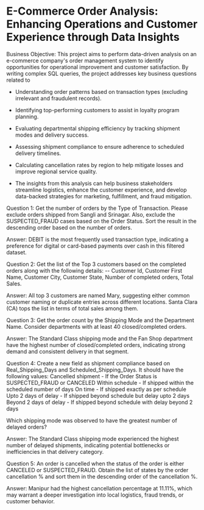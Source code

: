 # E-Commerce Order Analysis: Enhancing Operations and Customer Experience through Data Insights

Business Objective: This project aims to perform data-driven analysis on an e-commerce company's order management system to identify opportunities for operational improvement and customer satisfaction. By writing complex SQL queries, the project addresses key business questions related to

- Understanding order patterns based on transaction types (excluding irrelevant and fraudulent records).

- Identifying top-performing customers to assist in loyalty program planning.

- Evaluating departmental shipping efficiency by tracking shipment modes and delivery success.

- Assessing shipment compliance to ensure adherence to scheduled delivery timelines.

- Calculating cancellation rates by region to help mitigate losses and improve regional service quality.

- The insights from this analysis can help business stakeholders streamline logistics, enhance the customer experience, and develop data-backed strategies for marketing, fulfillment, and fraud mitigation.

Question 1: Get the number of orders by the Type of Transaction. Please exclude orders shipped from Sangli and Srinagar. Also, exclude the SUSPECTED_FRAUD cases based on the Order Status. Sort the result in the descending order based on the number of orders.

Answer: DEBIT is the most frequently used transaction type, indicating a preference for digital or card-based payments over cash in this filtered dataset.

Question 2: Get the list of the Top 3 customers based on the completed orders along with the following details: -- Customer Id, Customer First Name, Customer City, Customer State, Number of completed orders, Total Sales.

Answer: All top 3 customers are named Mary, suggesting either common customer naming or duplicate entries across different locations. Santa Clara (CA) tops the list in terms of total sales among them.

Question 3: Get the order count by the Shipping Mode and the Department Name. Consider departments with at least 40 closed/completed orders.

Answer: The Standard Class shipping mode and the Fan Shop department have the highest number of closed/completed orders, indicating strong demand and consistent delivery in that segment.

Question 4: Create a new field as shipment compliance based on Real_Shipping_Days and Scheduled_Shipping_Days. It should have the following values: Cancelled shipment - If the Order Status is SUSPECTED_FRAUD or CANCELED Within schedule - If shipped within the scheduled number of days On time - If shipped exactly as per schedule Upto 2 days of delay - If shipped beyond schedule but delay upto 2 days Beyond 2 days of delay - If shipped beyond schedule with delay beyond 2 days

Which shipping mode was observed to have the greatest number of delayed orders?

Answer: The Standard Class shipping mode experienced the highest number of delayed shipments, indicating potential bottlenecks or inefficiencies in that delivery category.

Question 5: An order is cancelled when the status of the order is either CANCELED or SUSPECTED_FRAUD. Obtain the list of states by the order cancellation % and sort them in the descending order of the cancellation %.

Answer: Manipur had the highest cancellation percentage at 11.11%, which may warrant a deeper investigation into local logistics, fraud trends, or customer behavior.





